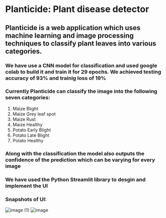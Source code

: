 # Planticide: Plant disease detector
## Planticide is a web application which uses machine learning and image processing techniques to classify plant leaves into various categories.
### We have use a CNN model for classification and used google colab to build it and train it for 29 epochs. We achieved testing accuracy of 93% and trainig loss of 19%
### Currently Planticide can classify the image into the following seven categories:
1. Maize Blight
2. Maize Grey leaf spot
3. Maize Rust
4. Maize Healthy
5. Potato Early Blight
6. Potato Late Blight
7. Potato Healthy

### Along with the classification the model also outputs the confidence of the prediction which can be varying for every image

### We have used the Python Streamlit library to desgin and implement the UI

### Snapshots of UI: 

![image (1)](https://user-images.githubusercontent.com/95461322/236128012-781a666d-0ee5-41dc-a21b-847f7b6f985c.png)
![image](https://user-images.githubusercontent.com/95461322/236128157-b5a797ff-6ea0-421a-97dd-00d49127d5a5.png)
